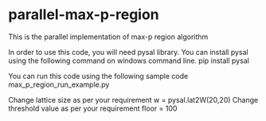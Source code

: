 # parallel-max-p-region
This is the parallel implementation of max-p region algorithm

In order to use this code, you will need pysal library. You can install pysal using the following command on windows command line.
pip install pysal

You can run this code using the following sample code max_p_region_run_example.py

Change lattice size as per your requirement w = pysal.lat2W(20,20)
Change threshold value as per your requirement floor = 100
